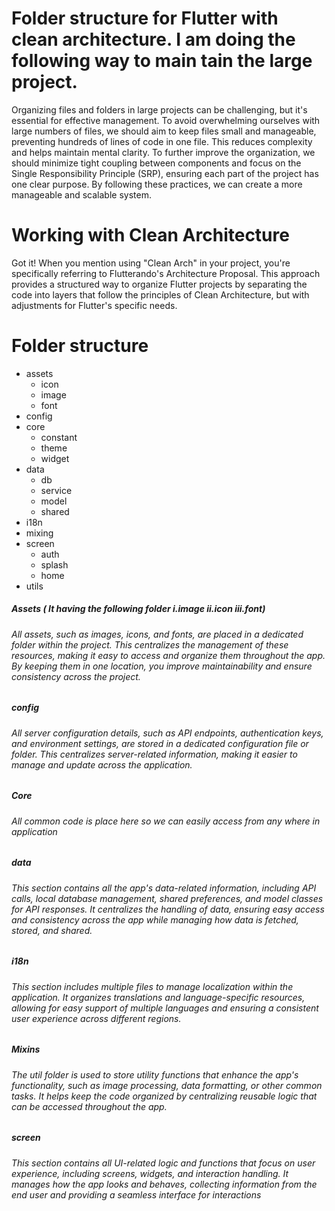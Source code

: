
# Folder structure for Flutter with clean architecture. I am doing the following way to main tain the large project.


Organizing files and folders in large projects can be challenging, but it's essential for effective management. To avoid overwhelming ourselves with large numbers of files, we should aim to keep files small and manageable, preventing hundreds of lines of code in one file. This reduces complexity and helps maintain mental clarity. To further improve the organization, we should minimize tight coupling between components and focus on the Single Responsibility Principle (SRP), ensuring each part of the project has one clear purpose. By following these practices, we can create a more manageable and scalable system.

# Working with Clean Architecture

Got it! When you mention using "Clean Arch" in your project, you're specifically referring to Flutterando's Architecture Proposal. This approach provides a structured way to organize Flutter projects by separating the code into layers that follow the principles of Clean Architecture, but with adjustments for Flutter's specific needs.

# Folder structure
* assets
  * icon
  * image
  * font
* config
* core
   * constant
   * theme
   * widget
* data
  * db
  * service
  * model
  * shared
* i18n
* mixing
* screen
  * auth
  * splash
  * home
* utils

##### Assets ( It having the following folder i.image ii.icon iii.font)
###### All assets, such as images, icons, and fonts, are placed in a dedicated folder within the project. This centralizes the management of these resources, making it easy to access and organize them throughout the app. By keeping them in one location, you improve maintainability and ensure consistency across the project.

##### config
###### All server configuration details, such as API endpoints, authentication keys, and environment settings, are stored in a dedicated configuration file or folder. This centralizes server-related information, making it easier to manage and update across the application.

##### Core 
###### All common code is place here so we can easily access from any where in application

##### data
###### This section contains all the app's data-related information, including API calls, local database management, shared preferences, and model classes for API responses. It centralizes the handling of data, ensuring easy access and consistency across the app while managing how data is fetched, stored, and shared.

##### i18n
###### This section includes multiple files to manage localization within the application. It organizes translations and language-specific resources, allowing for easy support of multiple languages and ensuring a consistent user experience across different regions.

##### Mixins
###### The util folder is used to store utility functions that enhance the app's functionality, such as image processing, data formatting, or other common tasks. It helps keep the code organized by centralizing reusable logic that can be accessed throughout the app.

##### screen
###### This section contains all UI-related logic and functions that focus on user experience, including screens, widgets, and interaction handling. It manages how the app looks and behaves, collecting information from the end user and providing a seamless interface for interactions
      
